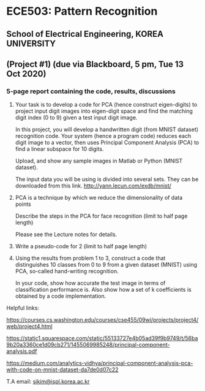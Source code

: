 # ECE503: Pattern Recognition

## School of Electrical Engineering, KOREA UNIVERSITY  
## (Project #1)  (due via Blackboard, 5 pm, Tue 13 Oct 2020)

### 5-page report containing the code, results, discussions

1. Your task is to develop a code for PCA (hence construct eigen-digits) to project input digit images into eigen-digit space and find the matching digit index (0 to 9) given a test input digit image.

     In this project, you will develop a handwritten digit (from MNIST dataset) recognition code. Your system (hence a program code) reduces each digit image to a vector, then uses Principal Component Analysis (PCA) to find a linear subspace for 10 digits.

     Upload, and show any sample images in Matlab or Python (MNIST dataset).

     The input data you will be using is divided into several sets. They can be downloaded from this link. http://yann.lecun.com/exdb/mnist/

2. PCA is a technique by which we reduce the dimensionality of data points

   Describe the steps in the PCA for face recognition (limit to half page length)

    Please see the Lecture notes for details.

3. Write a pseudo-code for 2 (limit to half page length)

4. Using the results from problem 1 to 3, construct a code that distinguishes 10 classes from 0 to 9 from a given dataset (MNIST) using PCA, so-called hand-writing recognition.

     In your code, show how accurate the test image in terms of classification performance is. Also show how a set of k coefficients is obtained by a code implementation.

 Helpful links:
 
https://courses.cs.washington.edu/courses/cse455/09wi/projects/project4/web/project4.html

https://static1.squarespace.com/static/55133727e4b05ad39f9b9749/t/56ba9b20a3360ce1d09cb271/1455069985248/principal-component-analysis.pdf

https://medium.com/analytics-vidhya/principal-component-analysis-pca-with-code-on-mnist-dataset-da7de0d07c22

 

T.A email: sikim@ispl.korea.ac.kr

